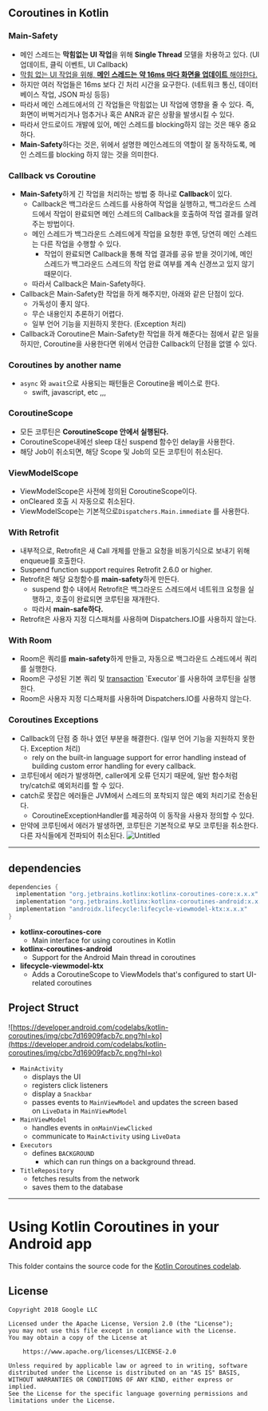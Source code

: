 ## Coroutines in Kotlin

### Main-Safety

- 메인 스레드는 **막힘없는 UI 작업**을 위해 **Single Thread** 모델을 차용하고 있다. (UI 업데이트, 클릭 이벤트, UI Callback)
- [막힘 없는 UI 작업을 위해, **메인 스레드는** **약 16ms 마다 화면을 업데이트** 해야한다.]([https://medium.com/androiddevelopers/exceed-the-android-speed-limit-b73a0692abc1](https://medium.com/androiddevelopers/exceed-the-android-speed-limit-b73a0692abc1))
- 하지만 여러 작업들은 16ms 보다 긴 처리 시간을 요구한다. (네트워크 통신, 데이터베이스 작업, JSON 파싱 등등)
- 따라서 메인 스레드에서의 긴 작업들은 막힘없는 UI 작업에 영향을 줄 수 있다. 즉, 화면이 버벅거리거나 멈추거나 혹은 ANR과 같은 상황을 발생시킬 수 있다.
- 따라서 안드로이드 개발에 있어, 메인 스레드를 blocking하지 않는 것은 매우 중요하다.
- **Main-Safety**하다는 것은, 위에서 설명한 메인스레드의 역할이 잘 동작하도록, 메인 스레드를 blocking 하지 않는 것을 의미한다.

### Callback vs Coroutine

- **Main-Safety**하게 긴 작업을 처리하는 방법 중 하나로 **Callback**이 있다.
    - Callback은 백그라운드 스레드를 사용하여 작업을 실행하고, 백그라운드 스레드에서 작업이 완료되면 메인 스레드의 Callback을 호출하여 작업 결과를 알려주는 방법이다.
    - 메인 스레드가 백그라운드 스레드에게 작업을 요청한 후엔, 당연히 메인 스레드는 다른 작업을 수행할 수 있다. 
      - 작업이 완료되면 Callback을 통해 작업 결과를 공유 받을 것이기에, 메인 스레드가 백그라운드 스레드의 작업 완료 여부를 계속 신경쓰고 있지 않기 때문이다. 
    - 따라서 Callback은 Main-Safety하다.
- Callback은 Main-Safety한 작업을 하게 해주지만, 아래와 같은 단점이 있다.
    - 가독성이 좋지 않다.
    - 무슨 내용인지 추론하기 어렵다.
    - 일부 언어 기능을 지원하지 못한다. (Exception 처리)
- Callback과 Coroutine은 Main-Safety한 작업을 하게 해준다는 점에서 같은 일을 하지만, Coroutine을 사용한다면 위에서 언급한 Callback의 단점을 없앨 수 있다.
    
    

### Coroutines by another name

- `async` 와 `await`으로 사용되는 패턴들은 Coroutine을 베이스로 한다.
    - swift, javascript, etc ,,,

### CoroutineScope

- 모든 코루틴은 **CoroutineScope 안에서 실행된다.**
- CoroutineScope내에선 sleep 대신 suspend 함수인 delay을 사용한다.
- 해당 Job이 취소되면, 해당 Scope 및 Job의 모든 코루틴이 취소된다.

### ViewModelScope

- ViewModelScope은 사전에 정의된 CoroutineScope이다. 
- onCleared 호출 시 자동으로 취소된다.
- ViewModelScope는 기본적으로`Dispatchers.Main.immediate` 를 사용한다.

### With Retrofit

- 내부적으로, Retrofit은 새 Call 개체를 만들고 요청을 비동기식으로 보내기 위해 enqueue를 호출한다.
- Suspend function support requires Retrofit 2.6.0 or higher.
- Retrofit은 해당 요청함수를 **main-safety**하게 만든다.
  - suspend 함수 내에서 Retrofit은 백그라운드 스레드에서 네트워크 요청을 실행하고, 호출이 완료되면 코루틴을 재개한다. 
  - 따라서 **main-safe하다.**
- Retrofit은 사용자 지정 디스패처를 사용하며 Dispatchers.IO를 사용하지 않는다.

### With Room

- Room은 쿼리를 **main-safety**하게 만들고, 자동으로 백그라운드 스레드에서 쿼리를 실행한다.
- Room은 구성된 기본 쿼리 및 [transaction](https://developer.android.com/reference/androidx/room/RoomDatabase.Builder.html?hl=ko#setTransactionExecutor(java.util.concurrent.Executor)) `Executor`를 사용하여 코루틴을 실행한다.
- Room은 사용자 지정 디스패처를 사용하며 Dispatchers.IO를 사용하지 않는다.

### Coroutines Exceptions

- Callback의 단점 중 하나 였던 부분을 해결한다. (일부 언어 기능을 지원하지 못한다. Exception 처리)
    - rely on the built-in language support for error handling instead of building custom error handling for every callback.
- 코루틴에서 에러가 발생하면, caller에게 오류 던지기 때문에, 일반 함수처럼 try/catch로 예외처리를 할 수 있다.
- catch로 못잡은 에러들은 JVM에서 스레드의 포착되지 않은 예외 처리기로 전송된다.
    - CoroutineExceptionHandler를 제공하여 이 동작을 사용자 정의할 수 있다.
- 만약에 코루틴에서 에러가 발생하면, 코루틴은 기본적으로 부모 코루틴을 취소한다. 다른 자식들에게 전파되어 취소된다. 
    ![Untitled](https://user-images.githubusercontent.com/59532818/164750285-4bd6ddfa-685c-43f2-97d7-3d5276b5f341.png)
---

## dependencies

```groovy
dependencies {
  implementation "org.jetbrains.kotlinx:kotlinx-coroutines-core:x.x.x"
  implementation "org.jetbrains.kotlinx:kotlinx-coroutines-android:x.x.x"
  implementation "androidx.lifecycle:lifecycle-viewmodel-ktx:x.x.x"
}
```

- **kotlinx-coroutines-core**
    - Main interface for using coroutines in Kotlin
- **kotlinx-coroutines-android**
    - Support for the Android Main thread in coroutines
- **lifecycle-viewmodel-ktx**
    - Adds a CoroutineScope to ViewModels that's configured to start UI-related coroutines

## Project Struct

![https://developer.android.com/codelabs/kotlin-coroutines/img/cbc7d16909facb7c.png?hl=ko](https://developer.android.com/codelabs/kotlin-coroutines/img/cbc7d16909facb7c.png?hl=ko)

- `MainActivity`
    - displays the UI
    - registers click listeners
    - display a `Snackbar`
    - passes events to `MainViewModel` and updates the screen based on `LiveData` in `MainViewModel`
- `MainViewModel`
    - handles events in `onMainViewClicked`
    - communicate to `MainActivity` using `LiveData`
- `Executors`
    - defines `BACKGROUND`
        - which can run things on a background thread.
- `TitleRepository`
    - fetches results from the network
    - saves them to the database
---
# Using Kotlin Coroutines in your Android app

This folder contains the source code for the [Kotlin Coroutines codelab](https://codelabs.developers.google.com/codelabs/kotlin-coroutines/index.html).

## License

    Copyright 2018 Google LLC

    Licensed under the Apache License, Version 2.0 (the "License");
    you may not use this file except in compliance with the License.
    You may obtain a copy of the License at

        https://www.apache.org/licenses/LICENSE-2.0

    Unless required by applicable law or agreed to in writing, software
    distributed under the License is distributed on an "AS IS" BASIS,
    WITHOUT WARRANTIES OR CONDITIONS OF ANY KIND, either express or implied.
    See the License for the specific language governing permissions and
    limitations under the License.
